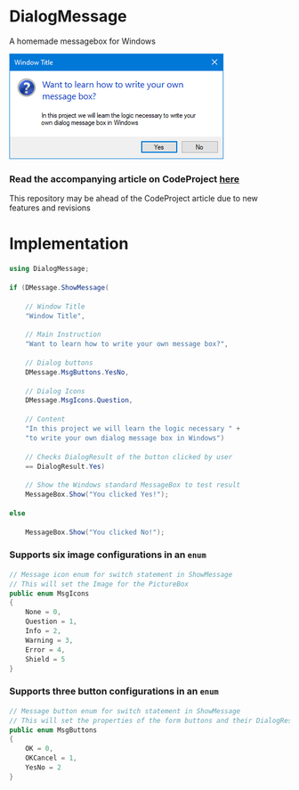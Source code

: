 # DialogMessage
A homemade messagebox for Windows

![Message](Message.png?raw=true "Message")

### Read the accompanying article on CodeProject <a href="https://www.codeproject.com/Articles/5264875/Dialog-Message-in-Csharp-for-NET-Framework-4-5" target="_blank">here</a>

<p>This repository may be ahead of the CodeProject article due to new features and revisions</p>

# Implementation

```csharp
using DialogMessage;

if (DMessage.ShowMessage(

    // Window Title
    "Window Title",

    // Main Instruction
    "Want to learn how to write your own message box?",

    // Dialog buttons
    DMessage.MsgButtons.YesNo,

    // Dialog Icons
    DMessage.MsgIcons.Question,

    // Content
    "In this project we will learn the logic necessary " +
    "to write your own dialog message box in Windows")

    // Checks DialogResult of the button clicked by user
    == DialogResult.Yes)

    // Show the Windows standard MessageBox to test result
    MessageBox.Show("You clicked Yes!");

else

    MessageBox.Show("You clicked No!");
```

### Supports six image configurations in an `enum`
```csharp
// Message icon enum for switch statement in ShowMessage
// This will set the Image for the PictureBox
public enum MsgIcons
{
    None = 0,
    Question = 1,
    Info = 2,
    Warning = 3,
    Error = 4,
    Shield = 5
}
```
### Supports three button configurations in an `enum`
```csharp
// Message button enum for switch statement in ShowMessage
// This will set the properties of the form buttons and their DialogResult
public enum MsgButtons
{
    OK = 0,
    OKCancel = 1,
    YesNo = 2
}
```
